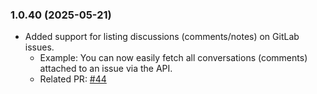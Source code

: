 ### 1.0.40 (2025-05-21)

- Added support for listing discussions (comments/notes) on GitLab issues.
  - Example: You can now easily fetch all conversations (comments) attached to an issue via the API.
  - Related PR: [#44](https://github.com/zereight/gitlab-mcp/pull/44)
